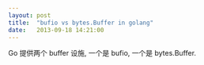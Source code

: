```yaml
---
layout: post
title:  "bufio vs bytes.Buffer in golang"
date:   2013-09-18 14:21:00
---
```


Go 提供两个 buffer 设施, 一个是 bufio, 一个是 bytes.Buffer. 
